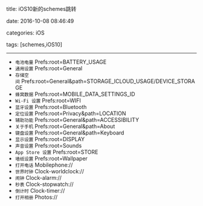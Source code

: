 title: iOS10新的schemes跳转

date: 2016-10-08 08:46:49

categories: iOS

tags: [schemes,iOS10]

------

- `电池电量` Prefs:root=BATTERY_USAGE
- `通用设置` Prefs:root=General
- `存储空间` Prefs:root=General&path=STORAGE_ICLOUD_USAGE/DEVICE_STORAGE
- `蜂窝数据` Prefs:root=MOBILE_DATA_SETTINGS_ID
- `Wi-Fi 设置` Prefs:root=WIFI
- `蓝牙设置` Prefs:root=Bluetooth
- `定位设置` Prefs:root=Privacy&path=LOCATION
- `辅助功能` Prefs:root=General&path=ACCESSIBILITY
- `关于手机` Prefs:root=General&path=About
- `键盘设置` Prefs:root=General&path=Keyboard
- `显示设置` Prefs:root=DISPLAY
- `声音设置` Prefs:root=Sounds
- `App Store 设置` Prefs:root=STORE
- `墙纸设置` Prefs:root=Wallpaper
- `打开电话` Mobilephone://
- `世界时钟` Clock-worldclock://
- `闹钟` Clock-alarm://
- `秒表` Clock-stopwatch://
- `倒计时` Clock-timer://
- `打开相册` Photos://